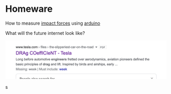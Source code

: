 # Homeware

How to measure [impact forces](https://www.tekscan.com/blog/pressure-mapping/force-and-pressure-sensor-technology-measure-impact-force) using [arduino](https://learn.adafruit.com/force-sensitive-resistor-fsr/using-an-fsr)

What will the future internet look like? 

![Tesla saves their files under mOcking sPOngEbOb sqUArepAnTs TexT ](../.gitbook/assets/image%20%281%29.png)

s



 

